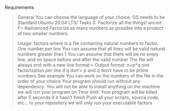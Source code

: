 Requirements
> General
> You can choose the language of your choice.
> OS needs to be Standard Ubuntu 20.04 LTS/
> Tasks
> 0. Factorize all the things!
anced
F> #advanced
> Factorize as many numbers as possible into a product of two smaller numbers.
>
> Usage: factors <file>
> where <file> is a file containing natural numbers to factor.
> One number per line
> You can assume that all lines will be valid natural numbers greater than 1
> You can assume that there will be no empy line, and no space before and after the valid number
> The file will always end with a new line
 format:> Output format: n=p*q
> one factorization per line
d q don’> p and q don’t have to be prime numbers
> See example
> You can work on the numbers of the file in the order of your choice
> Your program should run without any dependency: You will not be able to install anything on the machine we will run your program on
> Time limit: Your program will be killed after 5 seconds if it hasn’t finish
> Push all your scripts, source code, etc… to your repository
> we will only run your executable factors
